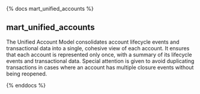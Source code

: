 
{% docs mart_unified_accounts %}

## mart_unified_accounts

The Unified Account Model consolidates account lifecycle events and transactional data into a single, cohesive view of each account. It ensures that each account is represented only once, with a summary of its lifecycle events and transactional data. Special attention is given to avoid duplicating transactions in cases where an account has multiple closure events without being reopened.
 
{% enddocs %}


